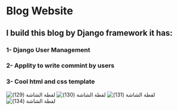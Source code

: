 # Blog Website


## I build this blog by Django framework it has:
 ### 1- Django User Management
 ### 2- Applity to write commint by users
 ### 3- Cool html and css template

![‏‏لقطة الشاشة (129)](https://user-images.githubusercontent.com/37986010/128987658-a5dc70e0-20cd-45ba-b92e-8b1dc0e4aaab.png)
![‏‏لقطة الشاشة (130)](https://user-images.githubusercontent.com/37986010/128987663-dafa7c6e-d878-4d06-8c84-f1fc65cdfc45.png)
![‏‏لقطة الشاشة (131)](https://user-images.githubusercontent.com/37986010/128987695-09feeda5-f1d0-41c3-b0b9-30d46c9169ad.png)
![‏‏لقطة الشاشة (134)](https://user-images.githubusercontent.com/37986010/128987697-01f74e8f-73e7-4620-9e77-19678d3653ef.png)

